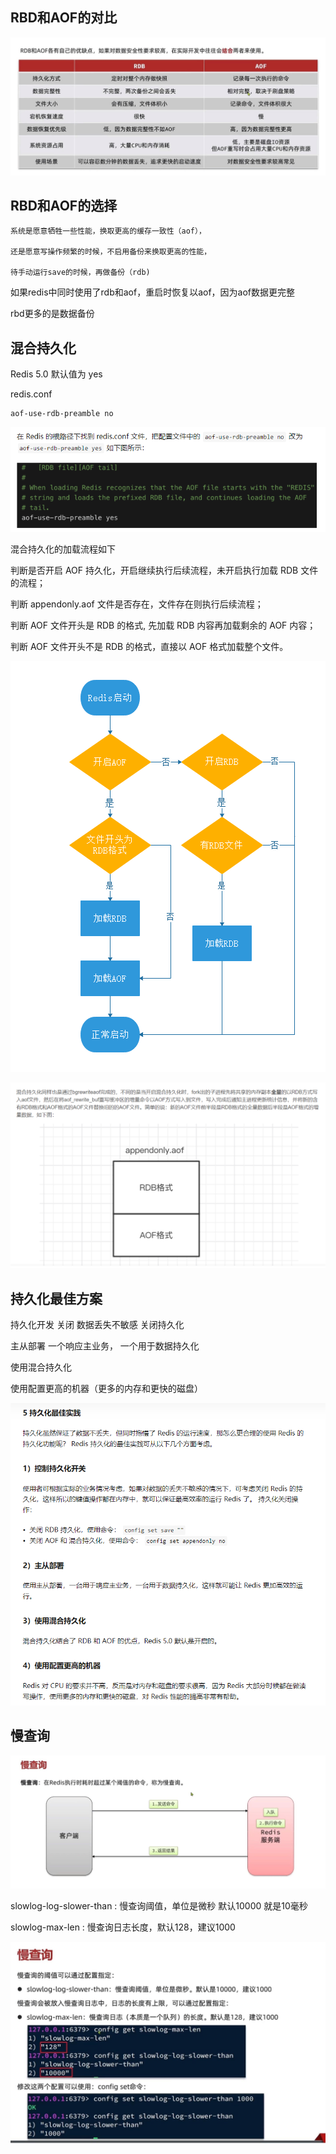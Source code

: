 RBD和AOF的对比
---

![img_7.png](img_7.png)

RBD和AOF的选择
---

    系统是愿意牺牲一些性能，换取更高的缓存一致性（aof），

    还是愿意写操作频繁的时候，不启用备份来换取更高的性能，

    待手动运行save的时候，再做备份（rdb)


如果redis中同时使用了rdb和aof，重启时恢复以aof，因为aof数据更完整

rbd更多的是数据备份

混合持久化
---

Redis 5.0 默认值为 yes

redis.conf

    aof-use-rdb-preamble no

![img_8.png](img_8.png)


混合持久化的加载流程如下


判断是否开启 AOF 持久化，开启继续执行后续流程，未开启执行加载 RDB 文件的流程；

判断 appendonly.aof 文件是否存在，文件存在则执行后续流程；

判断 AOF 文件开头是 RDB 的格式, 先加载 RDB 内容再加载剩余的 AOF 内容；

判断 AOF 文件开头不是 RDB 的格式，直接以 AOF 格式加载整个文件。


![img_9.png](img_9.png)

![img_55.png](img_55.png)


持久化最佳方案
---

持久化开发 关闭 数据丢失不敏感 关闭持久化

主从部署 一个响应主业务， 一个用于数据持久化

使用混合持久化

使用配置更高的机器（更多的内存和更快的磁盘）

![img_10.png](img_10.png)


慢查询
---

![img_56.png](img_56.png)

slowlog-log-slower-than : 慢查询阈值，单位是微秒 默认10000  就是10毫秒

slowlog-max-len : 慢查询日志长度，默认128，建议1000

![img_57.png](img_57.png)
